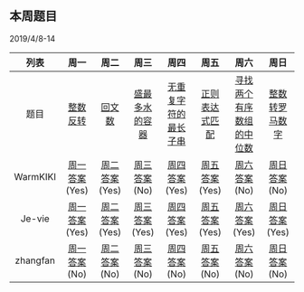 ## 本周题目 
2019/4/8-14     

|列表|周一	    |周二	    |周三	    |周四	    |周五	    |周六	    |周日	    |
|:-:  |:-:        |:-:         |:-:         |:-:          |:-:         |:-:     |:-:         |
|题目 | [整数反转](https://leetcode-cn.com/problems/reverse-integer/)|[回文数](https://leetcode-cn.com/problems/palindrome-number/)|[盛最多水的容器](https://leetcode-cn.com/problems/container-with-most-water/)|[无重复字符的最长子串](https://leetcode-cn.com/problems/longest-substring-without-repeating-characters/)|[正则表达式匹配](https://leetcode-cn.com/problems/regular-expression-matching/)|[寻找两个有序数组的中位数](https://leetcode-cn.com/problems/median-of-two-sorted-arrays/)|[整数转罗马数字](https://leetcode-cn.com/problems/integer-to-roman/)|
|WarmKIKI|  [周一答案](https://leetcode-cn.com/submissions/detail/17514466/)(Yes)    |[周二答案](https://leetcode-cn.com/submissions/detail/17515816/)(Yes)   |[周三答案]()(No)|    [周四答案](https://leetcode-cn.com/submissions/detail/16760551/)(Yes)    |[周五答案](https://leetcode-cn.com/submissions/detail/17583879/)(Yes)   |[周六答案]()(No)   |[周日答案]()(No)|
|Je-vie|  [周一答案](https://leetcode-cn.com/submissions/detail/17044666/)(Yes)    |[周二答案](https://leetcode-cn.com/submissions/detail/17107789/)(Yes)   |[周三答案](https://leetcode-cn.com/submissions/detail/17195228/)(Yes)|    [周四答案](https://leetcode-cn.com/submissions/detail/17427755/)(Yes)    |[周五答案](https://leetcode-cn.com/submissions/detail/17442752/)(Yes)   |[周六答案](https://leetcode-cn.com/submissions/detail/17447733/)(Yes)   |[周日答案](https://leetcode-cn.com/submissions/detail/17448252/)(Yes)|
|zhangfan|  [周一答案]()(No)  |[周二答案]()(No)   |[周三答案]()(No)|    [周四答案]()(No)    |[周五答案]()(No)   |[周六答案]()(No)   |[周日答案]()(No)|
